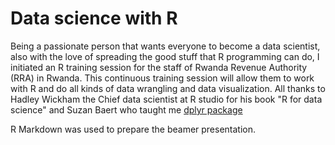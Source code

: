 # Data science with R

Being a passionate person that wants everyone to become a data scientist, also with the love of spreading the good stuff that R programming can do, I initiated an R training session for the staff of Rwanda Revenue Authority (RRA) in Rwanda. This continuous training session will allow them to work with R and do all kinds of data wrangling and data visualization. All thanks to Hadley Wickham the Chief data scientist at R studio for his book "R for data science" and Suzan Baert who taught me [dplyr package](https://suzan.rbind.io/categories/tutorial/)

R Markdown was used to prepare the beamer presentation.
